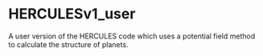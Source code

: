 # HERCULESv1_user
A user version of the HERCULES code which uses a potential field method to calculate the structure of planets.
